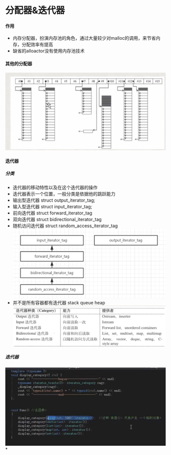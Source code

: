 # 分配器&迭代器

#### 作用
* 内存分配器，扮演内存池的角色，通过大量较少对malloc的调用，来节省内存，分配效率有提高
* 缺省的alloactor没有使用内存池技术

#### 其他的分配器
![-w884](media/15708740577150/15708752337942.jpg)

#### 迭代器

##### 分类
* 迭代器的移动特性以及在这个迭代器的操作
* 迭代器表示一个位置，一般分类是依据他的跳跃能力
* 输出型迭代器 struct output_iterator_tag;
* 输入型迭代器 struct input_iterator_tag;
* 前向迭代器 struct forward_iterator_tag
* 双向迭代器 struct bidirectional_iterator_tag
* 随机访问迭代器 struct random_access_iterator_tag
![-w778](media/15708740577150/15708760939711.jpg)
* 并不是所有容器都有迭代器 stack queue heap
![-w849](media/15708740577150/15708762347915.jpg)

##### 迭代器
![-w810](media/15708740577150/15708766232720.jpg)
* 